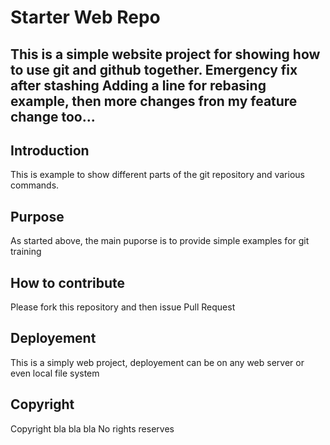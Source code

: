 # Starter Web Repo

This is a simple website project for showing
how to use git and github together. 
Emergency fix after stashing
Adding a line for rebasing example, then
more changes fron my feature change too...
------------------------------------------

## Introduction


This is example to show different parts of the git repository
and various commands.

## Purpose

As started above, the main puporse is to provide simple examples for git training

## How to contribute

Please fork this repository and then issue Pull Request

## Deployement

This is a simply web project, deployement can be on any web server or even local file system

## Copyright
Copyright bla bla bla No rights reserves